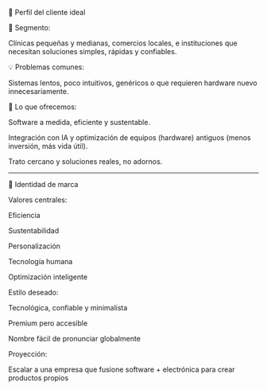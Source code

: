 
🧩 Perfil del cliente ideal

🎯 Segmento:

Clínicas pequeñas y medianas, comercios locales, e instituciones que necesitan soluciones simples, rápidas y confiables.


💡 Problemas comunes:

Sistemas lentos, poco intuitivos, genéricos o que requieren hardware nuevo innecesariamente.


🔧 Lo que ofrecemos:

Software a medida, eficiente y sustentable.

Integración con IA y optimización de equipos (hardware) antiguos (menos inversión, más vida útil).

Trato cercano y soluciones reales, no adornos.


---

🌱 Identidad de marca

Valores centrales:

Eficiencia

Sustentabilidad

Personalización

Tecnología humana

Optimización inteligente


Estilo deseado:

Tecnológica, confiable y minimalista

Premium pero accesible

Nombre fácil de pronunciar globalmente


Proyección:

Escalar a una empresa que fusione software + electrónica para crear productos propios
